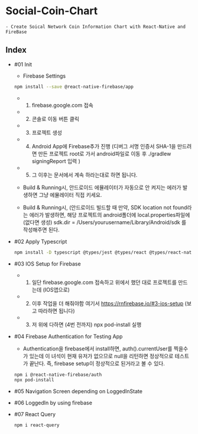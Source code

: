 # Social-Coin-Chart

    - Create Soical Network Coin Information Chart with React-Native and FireBase

## Index

- #01 Init

  - Firebase Settings

  ```bash
  npm install --save @react-native-firebase/app
  ```

  - 1. firebase.google.com 접속
  - 2. 콘솔로 이동 버튼 클릭
  - 3. 프로젝트 생성
  - 4. Android App에 Firebase추가 진행 (디버그 서명 인증서 SHA-1을 만드려면 만든 프로젝트 root로 가서 android파일로 이동 후 ./gradlew signingReport 입력 )
  - 5. 그 이후는 문서에서 계속 하라는대로 하면 됩니다.

  - Build & Running시, 안드로이드 에뮬레이터가 자동으로 안 켜지는 에러가 발생하면 그냥 에뮬레이터 직접 키세요.

  - Build & Running시, (안드로이드 빌드할 때 만약, SDK location not found라는 에러가 발생하면, 해당 프로젝트의 android폴더에 local.properties파일에(없다면 생성) sdk.dir = /Users/yourusername/Library/Android/sdk 를 작성해주면 된다.

- #02 Apply Typescript

  ```bash
  npm install -D typescript @types/jest @types/react @types/react-native @types/react-test-renderer
  ```

- #03 IOS Setup for Firebase

  - 1. 일단 firebase.google.com 접속하고 위에서 했던 대로 프로젝트를 만드는데 (IOS앱으로)
  - 2. 이후 작업을 더 해줘야함 여기서 https://rnfirebase.io/#3-ios-setup (보고 따라하면 됩니다)
  - 3. 저 위에 다하면 (4번 전까지) npx pod-install 실행

- #04 Firebase Authentication for Testing App

  - Authentication을 firebase에서 install하면, auth().currentUser를 찍을수가 있는데 이 녀석이 현재 유저가 없으므로 null을 리턴하면
    정상적으로 테스트가 끝난다. 즉, firebase setup이 정상적으로 된거라고 볼 수 있다.

  ```bash
  npm i @react-native-firebase/auth
  npx pod-install
  ```

- #05 Navigation Screen depending on LoggedInState

- #06 LoggedIn by using firebase

- #07 React Query

  ```bash
  npm i react-query
  ```
